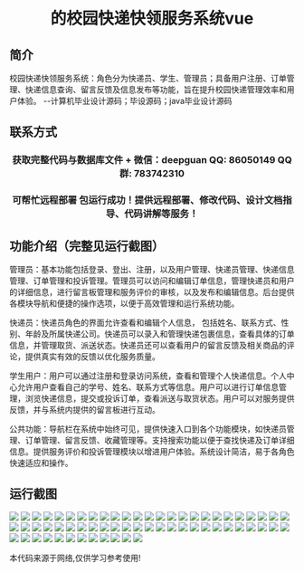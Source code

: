 <p><h1 align="center">的校园快递快领服务系统vue</h1></p>

## 简介
校园快递快领服务系统：角色分为快递员、学生、管理员；具备用户注册、订单管理、快递信息查询、留言反馈及信息发布等功能，旨在提升校园快递管理效率和用户体验。    --计算机毕业设计源码；毕设源码；java毕业设计源码


## 联系方式
<p><h3 align="center">获取完整代码与数据库文件 + 微信：deepguan QQ: 86050149 QQ群: 783742310</h3></p>
<p><h3 align="center">可帮忙远程部署 包运行成功！提供远程部署、修改代码、设计文档指导、代码讲解等服务！</h3></p>

## 功能介绍（完整见运行截图）
管理员：基本功能包括登录、登出、注册，以及用户管理、快递员管理、快递信息管理、订单管理和投诉管理。管理员可以访问和编辑订单信息，管理快递员和用户的详细信息，进行留言板管理和服务评价的审核，以及发布和编辑信息。后台提供各模块导航和便捷的操作选项，以便于高效管理和运行系统功能。

快递员：快递员角色的界面允许查看和编辑个人信息， 包括姓名、联系方式、性别、年龄及所属快递公司。快递员可以录入和管理快递包裹信息，查看具体的订单信息，并管理取货、派送状态。快递员还可以查看用户的留言反馈及相关商品的评论，提供真实有效的反馈以优化服务质量。

学生用户：用户可以通过注册和登录访问系统，查看和管理个人快递信息。个人中心允许用户查看自己的学号、姓名、联系方式等信息。用户可以进行订单信息管理，浏览快递信息，提交或投诉订单，查看派送与取货状态。用户可以对服务提供反馈，并与系统内提供的留言板进行互动。

公共功能：导航栏在系统中始终可见，提供快速入口到各个功能模块，如快递员管理、订单管理、留言反馈、收藏管理等。支持搜索功能以便于查找快递及订单详细信息。提供服务评价和投诉管理模块以增进用户体验。系统设计简洁，易于各角色快速适应和操作。


## 运行截图
![](img/001.jpg)
![](img/002.jpg)
![](img/003.jpg)
![](img/004.jpg)
![](img/005.jpg)
![](img/006.jpg)
![](img/007.jpg)
![](img/008.jpg)
![](img/009.jpg)
![](img/010.jpg)
![](img/011.jpg)
![](img/012.jpg)
![](img/013.jpg)
![](img/014.jpg)
![](img/015.jpg)
![](img/016.jpg)
![](img/017.jpg)
![](img/018.jpg)
![](img/019.jpg)
![](img/020.jpg)
![](img/021.jpg)
![](img/022.jpg)
![](img/023.jpg)
![](img/024.jpg)
![](img/025.jpg)
![](img/026.jpg)
![](img/027.jpg)
![](img/028.jpg)
![](img/029.jpg)
![](img/030.jpg)
![](img/031.jpg)
![](img/032.jpg)
![](img/033.jpg)
![](img/034.jpg)
![](img/035.jpg)
![](img/036.jpg)
![](img/037.jpg)
![](img/038.jpg)
![](img/039.jpg)
![](img/040.jpg)
![](img/041.jpg)
![](img/042.jpg)
![](img/043.jpg)
![](img/044.jpg)
![](img/045.jpg)
![](img/046.jpg)
![](img/047.jpg)
![](img/048.jpg)
![](img/049.jpg)
![](img/050.jpg)
![](img/051.jpg)
![](img/052.jpg)
![](img/053.jpg)
![](img/054.jpg)
![](img/055.jpg)
![](img/056.jpg)
![](img/057.jpg)
![](img/058.jpg)
![](img/059.jpg)
![](img/060.jpg)
![](img/061.jpg)
![](img/062.jpg)

<p>本代码来源于网络,仅供学习参考使用!</p>
